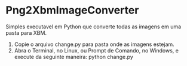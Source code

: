 # Png2XbmImageConverter

Simples executavel em Python que converte todas as imagens em uma pasta para XBM.

1. Copie o arquivo change.py para pasta onde as imagens estejam.
2. Abra o Terminal, no Linux, ou Prompt de Comando, no Windows, e execute da seguinte maneira:
 python change.py
 
